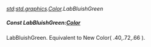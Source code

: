 _[std](../../modules/std/std-module.md):[std.graphics](../../modules/std/std-graphics.md).[Color](../../modules/std/std-graphics-color.md).LabBluishGreen_
##### Const LabBluishGreen:[Color](../../modules/std/std-graphics-color.md)
LabBluishGreen. Equivalent to New Color( .40,.72,.66 ).
